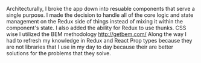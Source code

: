Architecturally, I broke the app down into resuable components that serve a single purpose. I made the decision to handle all of the core logic and state management on the Redux side of things instead of mixing it within the component's state. I also added the ability for Redux to use thunks. CSS wise I utilized the BEM methodology http://getbem.com/
Along the way I had to refresh my knowledge in Redux and React Prop types because they are not libraries that I use in my day to day because their are better solutions for the problems that they solve. 
